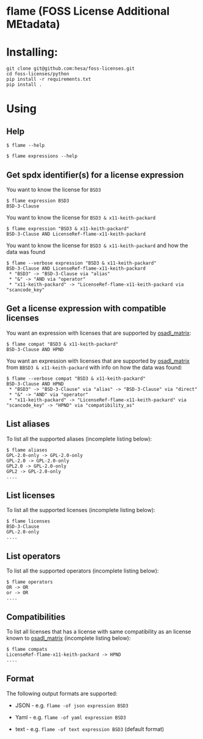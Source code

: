 <!--
SPDX-FileCopyrightText: 2023 Henrik Sandklef <hesa@sandklef.com>

SPDX-License-Identifier: GPL-3.0-or-later
-->

# flame (FOSS License Additional MEtadata)

# Installing: 

```
git clone git@github.com:hesa/foss-licenses.git
cd foss-licenses/python
pip install -r requirements.txt
pip install .
```

# Using

## Help 

```
$ flame --help
```

```
$ flame expressions --help
```

## Get spdx identifier(s) for a license expression

You want to know the license for `BSD3`
```
$ flame expression BSD3
BSD-3-Clause
```

You want to know the license for `BSD3 & x11-keith-packard`
```
$ flame expression "BSD3 & x11-keith-packard"
BSD-3-Clause AND LicenseRef-flame-x11-keith-packard
```

You want to know the license for `BSD3 & x11-keith-packard` and how the data was found
```
$ flame --verbose expression "BSD3 & x11-keith-packard"
BSD-3-Clause AND LicenseRef-flame-x11-keith-packard
 * "BSD3" -> "BSD-3-Clause via "alias"
 * "&" -> "AND via "operator"
 * "x11-keith-packard" -> "LicenseRef-flame-x11-keith-packard via "scancode_key"
```


## Get a license expression with compatible licenses

You want an expression with licenses that are supported by [osadl_matrix](https://github.com/priv-kweihmann/osadl-matrix):
```
$ flame compat "BSD3 & x11-keith-packard"
BSD-3-Clause AND HPND
```

You want an expression with licenses that are supported by [osadl_matrix](https://github.com/priv-kweihmann/osadl-matrix) from `BBSD3 & x11-keith-packard` with info on how the data was found:
```
$ flame --verbose compat "BSD3 & x11-keith-packard"
BSD-3-Clause AND HPND
 * "BSD3" -> "BSD-3-Clause" via "alias" -> "BSD-3-Clause" via "direct"
 * "&" -> "AND" via "operator"
 * "x11-keith-packard" -> "LicenseRef-flame-x11-keith-packard" via "scancode_key" -> "HPND" via "compatibility_as"
```

## List aliases

To list all the supported aliases (incomplete listing below):
``` 
$ flame aliases
GPL-2.0-only -> GPL-2.0-only
GPL-2.0 -> GPL-2.0-only
GPL2.0 -> GPL-2.0-only
GPL2 -> GPL-2.0-only
....
``` 

## List licenses

To list all the supported licenses (incomplete listing below):
``` 
$ flame licenses
BSD-3-Clause
GPL-2.0-only
....
``` 

## List operators

To list all the supported operators (incomplete listing below):
``` 
$ flame operators
OR -> OR
or -> OR
....
``` 

## Compatibilities

To list all licenses that has a license with same compatibility as an license known to [osadl_matrix](https://github.com/priv-kweihmann/osadl-matrix) (incomplete listing below):
``` 
$ flame compats
LicenseRef-flame-x11-keith-packard -> HPND
....
``` 

## Format

The following output formats are supported:

* JSON - e.g. `flame -of json expression BSD3`

* Yaml - e.g. `flame -of yaml expression BSD3`

* text - e.g. `flame -of text expression BSD3` (default format)
